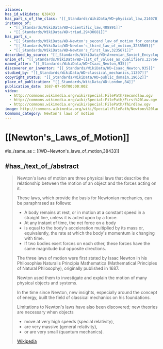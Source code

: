 ```yaml
---
aliases:
has_id_wikidata: Q38433
has_part_s_of_the_class: "[[_Standards/WikiData/WD~physical_law,214070]]"
instance_of:
  - "[[_Standards/WikiData/WD~scientific_law,408891]]"
  - "[[_Standards/WikiData/WD~triad,29430681]]"
has_part_s_:
  - "[[_Standards/WikiData/WD~Newton's_second_law_of_motion_for_constant_mass,2397319]]"
  - "[[_Standards/WikiData/WD~Newton's_third_law_of_motion,3235565]]"
  - "[[_Standards/WikiData/WD~Newton's_first_law,3235671]]"
described_by_source: "[[_Standards/WikiData/WD~Armenian_Soviet_Encyclopedia,2657718]]"
union_of: "[[_Standards/WikiData/WD~list_of_values_as_qualifiers,23766486]]"
named_after: "[[_Standards/WikiData/WD~Isaac_Newton,935]]"
discoverer_or_inventor: "[[_Standards/WikiData/WD~Isaac_Newton,935]]"
studied_by: "[[_Standards/WikiData/WD~classical_mechanics,11397]]"
copyright_status: "[[_Standards/WikiData/WD~public_domain,19652]]"
place_of_publication: "[[_Standards/WikiData/WD~London,84]]"
publication_date: 1687-07-05T00:00:00Z
video:
  - http://commons.wikimedia.org/wiki/Special:FilePath/Secondlaw.ogv
  - http://commons.wikimedia.org/wiki/Special:FilePath/First%20law.ogv
  - http://commons.wikimedia.org/wiki/Special:FilePath/Thirdlaw.ogv
image: http://commons.wikimedia.org/wiki/Special:FilePath/Newtons%20laws%20in%20latin.jpg
Commons_category: Newton's laws of motion
---
```


# [[Newton's_Laws_of_Motion]] 

#is_/same_as :: [[WD~Newton's_laws_of_motion,38433]] 

## #has_/text_of_/abstract 

> Newton's laws of motion are three physical laws 
> that describe the relationship between the motion of an object and the forces acting on it. 
> 
> These laws, which provide the basis for Newtonian mechanics, 
> can be paraphrased as follows:
> - A body remains at rest, or in motion at a constant speed in a straight line, 
>   unless it is acted upon by a force.
> - At any instant of time, the net force on a body 
> - is equal to the body's acceleration multiplied by its mass or, 
>   equivalently, the rate at which the body's momentum is changing with time.
> - If two bodies exert forces on each other, 
>   these forces have the same magnitude but opposite directions.
>
> The three laws of motion were first stated by Isaac Newton 
> in his Philosophiæ Naturalis Principia Mathematica 
> (Mathematical Principles of Natural Philosophy), originally published in 1687. 
> 
> Newton used them to investigate 
> and explain the motion of many physical objects and systems. 
> 
> In the time since Newton, new insights, especially around the concept of energy, 
> built the field of classical mechanics on his foundations. 
> 
> Limitations to Newton's laws have also been discovered; 
> new theories are necessary when objects 
> - move at very high speeds (special relativity), 
> - are very massive (general relativity), 
> - or are very small (quantum mechanics).
>
> [Wikipedia](https://en.wikipedia.org/wiki/Newton's%20laws%20of%20motion) 

